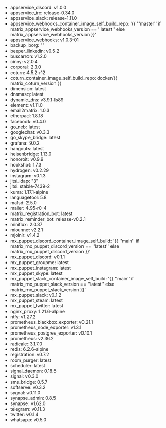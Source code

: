 * appservice_discord: v1.0.0
* appservice_irc: release-0.34.0
* appservice_slack: release-1.11.0
* appservice_webhooks_container_image_self_build_repo: '{{ ''master'' if matrix_appservice_webhooks_version == ''latest'' else matrix_appservice_webhooks_version }}'
* appservice_webhooks: v1.0.3-01
* backup_borg: ""
* beeper_linkedin: v0.5.2
* buscarron: v1.2.0
* cinny: v2.0.4
* corporal: 2.3.0
* coturn: 4.5.2-r12
* coturn_container_image_self_build_repo: docker/{{ matrix_coturn_version }}
* dimension: latest
* dnsmasq: latest
* dynamic_dns: v3.9.1-ls89
* element: v1.11.0
* email2matrix: 1.0.3
* etherpad: 1.8.18
* facebook: v0.4.0
* go_neb: latest
* googlechat: v0.3.3
* go_skype_bridge: latest
* grafana: 9.0.2
* hangouts: latest
* heisenbridge: 1.13.0
* honoroit: v0.9.9
* hookshot: 1.7.3
* hydrogen: v0.2.29
* instagram: v0.1.3
* jitsi_ldap: "3"
* jitsi: stable-7439-2
* kuma: 1.17.1-alpine
* languagetool: 5.8
* ma1sd: 2.5.0
* mailer: 4.95-r0-4
* matrix_registration_bot: latest
* matrix_reminder_bot: release-v0.2.1
* miniflux: 2.0.37
* miounne: v2.2.1
* mjolnir: v1.4.2
* mx_puppet_discord_container_image_self_build: '{{ ''main'' if matrix_mx_puppet_discord_version == ''latest'' else matrix_mx_puppet_discord_version }}'
* mx_puppet_discord: v0.1.1
* mx_puppet_groupme: latest
* mx_puppet_instagram: latest
* mx_puppet_skype: latest
* mx_puppet_slack_container_image_self_build: '{{ ''main'' if matrix_mx_puppet_slack_version == ''latest'' else matrix_mx_puppet_slack_version }}'
* mx_puppet_slack: v0.1.2
* mx_puppet_steam: latest
* mx_puppet_twitter: latest
* nginx_proxy: 1.21.6-alpine
* ntfy: v1.27.2
* prometheus_blackbox_exporter: v0.21.1
* prometheus_node_exporter: v1.3.1
* prometheus_postgres_exporter: v0.10.1
* prometheus: v2.36.2
* radicale: 3.1.7.0
* redis: 6.2.6-alpine
* registration: v0.7.2
* room_purger: latest
* scheduler: latest
* signal_daemon: 0.18.5
* signal: v0.3.0
* sms_bridge: 0.5.7
* softserve: v0.3.2
* sygnal: v0.11.0
* synapse_admin: 0.8.5
* synapse: v1.62.0
* telegram: v0.11.3
* twitter: v0.1.4
* whatsapp: v0.5.0
